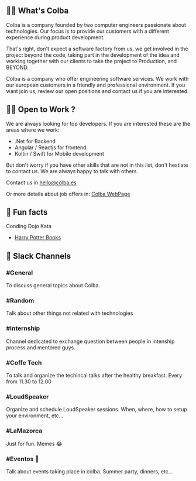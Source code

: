 ## 🙋‍♀️ What's Colba

Colba is a company founded by two computer engineers passionate about technologies. Our focus is to provide our customers with a different experience during product development.

That's right, don't expect a software factory from us, we get involved in the project beyond the code, taking part in the development of the idea and working together with our clients to take the project to Production, and BEYOND.

Colba is a company who offer engineering software services. We work with our european customers in a friendly and professional environment. If you want join us, review our open positions and contact us if you are interested.

## 🧙‍♂️ Open to Work ?

We are always looking for top developers. If you are interested these are the areas where we work:

- .Net for Backend
- Angular / Reactjs for frontend
- Koltin / Swift for Mobile development

But don't worry if you have other skills that are not in this list, don't hestiate to contact us. We are always happy to talk with others.

Contact us in hello@colba.es

Or more details about job offers in:
[Colba WebPage](https://www.colba.es/en/careers/)

## 🍿 Fun facts

Conding Dojo Kata
- [Harry Potter Books](https://github.com/ColbaTechnologies/HarryPotterKata)

## 🍺 Slack Channels

### #General
To discuss general topics about Colba.

### #Random
Talk about other things not related with technologies

### #Internship
Channel dedicated to exchange question between people in intenship process and mentored guys.

### #Coffe Tech
To talk and organize the techincal talks after the healthy breakfast. Every from 11.30 to 12.00

### #LoudSpeaker
Organize and schedule LoudSpeaker sessions. When, where, how to setup your environment, etc...

### #LaMazorca
Just for fun. Memes 😂

### #Eventos 🍾
Talk about events taking place in colba. Summer party, dinners, etc...


<!--

**Here are some ideas to get you started:**

🙋‍♀️ A short introduction - what is your organization all about?
🌈 Contribution guidelines - how can the community get involved?
👩‍💻 Useful resources - where can the community find your docs? Is there anything else the community should know?
🍿 Fun facts - what does your team eat for breakfast?
🧙 Remember, you can do mighty things with the power of [Markdown](https://docs.github.com/github/writing-on-github/getting-started-with-writing-and-formatting-on-github/basic-writing-and-formatting-syntax)
-->
